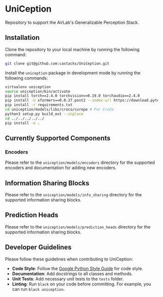 # UniCeption

Repository to support the AirLab's Generalizable Perception Stack.

## Installation

Clone the repository to your local machine by running the following command:

```bash
git clone git@github.com:castacks/UniCeption.git
```

Install the `uniception` package in development mode by running the following commands:

```bash
virtualenv uniception
source uniception/bin/activate
pip install torch==2.4.0 torchvision==0.19.0 torchaudio==2.4.0
pip install -U xformers==0.0.27.post2 --index-url https://download.pytorch.org/whl/cu121
pip install -r requirements.txt
cd uniception/models/libs/croco/curope # For CroCo
python3 setup.py build_ext --inplace
cd ../../../../../
pip install -e .
```

## Currently Supported Components

### Encoders

Please refer to the `uniception/models/encoders` directory for the supported encoders and documentation for adding new encoders.

## Information Sharing Blocks

Please refer to the `uniception/models/info_sharing` directory for the supported information sharing blocks.

## Prediction Heads

Please refer to the `uniception/models/prediction_heads` directory for the supported information sharing blocks.

## Developer Guidelines

Please follow these guidelines when contributing to UniCeption:
- **Code Style**: Follow the [Google Python Style Guide](https://google.github.io/styleguide/pyguide.html) for code style.
- **Documentation**: Add docstrings to all classes and methods.
- **Unit Tests**: Add necessary unit tests to the `tests` folder.
- **Linting**: Run `black` on your code before committing. For example, you can run `black uniception`.